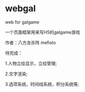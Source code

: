 # webgal
web for galgame

一个页面框架用来写H5的galgame游戏

作者：八方龙杀阵 mefisto

待完成：

1.人物立绘显示，立绘管理;

2.文字渲染;

3.选项系统，时间线系统，积分系统等;


